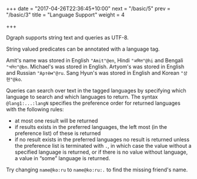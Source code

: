 +++
date = "2017-04-26T22:36:45+10:00"
next = "/basic/5"
prev = "/basic/3"
title = "Language Support"
weight = 4

+++

Dgraph supports string text and queries as UTF-8.  

String valued predicates can be annotated with a language tag.  

Amit's name was stored in English `"Amit"@en`, Hindi `"अमित"@hi` and Bengali `"অমিত"@bn`.  Michael's was stored in English.  Artyom's was stored in English and Russian `"Артём"@ru`.  Sang Hyun's was stored in English and Korean `"상현"@ko`.

Queries can search over text in the tagged languages by specifying which language to search and which languages to return.  The syntax `@lang1:...:langN` specifies the preference order for returned languages with the following rules:

* at most one result will be returned
* if results exists in the preferred languages, the left most (in the preference list) of these is returned
* if no result exists in the preferred languages no result is returned unless the preference list is terminated with `.`, in which case the value without a specified language is returned, or if there is no value without language, a value in “some” language is returned.

Try changing `name@ko:ru` to `name@ko:ru:.` to find the missing friend's name.
